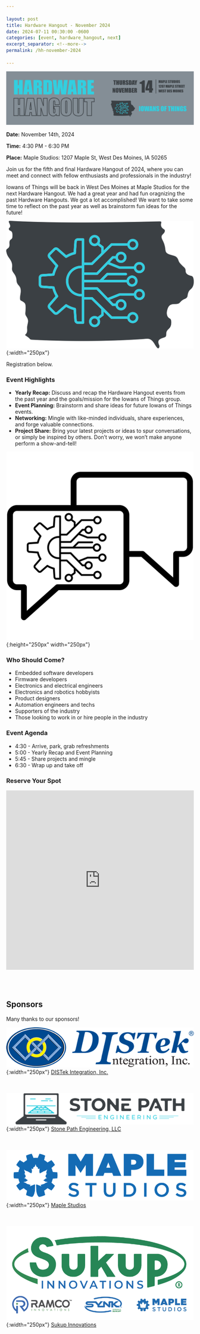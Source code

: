 ```yaml
---

layout: post
title: Hardware Hangout - November 2024
date: 2024-07-11 00:30:00 -0600
categories: [event, hardware_hangout, next]
excerpt_separator: <!--more-->
permalink: /hh-november-2024

---
```


![Banner](assets/images/banner_hardware_hangout_2024_11.png)

**Date:**  November 14th, 2024

**Time:**  4:30 PM - 6:30 PM

**Place:** Maple Studios: 1207 Maple St, West Des Moines, IA 50265

Join us for the fifth and final Hardware Hangout of 2024, where you can meet and connect with fellow enthusiasts and professionals in the industry!

Iowans of Things will be back in West Des Moines at Maple Studios for the next Hardware Hangout. We had a great year and had fun oragnizing the past Hardware Hangouts. We got a lot accomplished! We want to take some time to reflect on the past year as well as brainstorm fun ideas for the future!

![Logo](/assets/images/iowans_of_things.png){:width="250px"}

Registration below.

<!--more-->  
<!--the above "comment" tells the main page where to put the break-->

### Event Highlights

- **Yearly Recap:** Discuss and recap the Hardware Hangout events from the past year and the goals/mission for the Iowans of Things group.
- **Event Planning:** Brainstorm and share ideas for future Iowans of Things events. 
- **Networking:** Mingle with like-minded individuals, share experiences, and forge valuable connections.
- **Project Share:** Bring your latest projects or ideas to spur conversations, or simply be inspired by others. Don’t worry, we won’t make anyone perform a show-and-tell!

![Icon](/assets/images/icon_hardware_hangout.png){:height="250px" width="250px"}

### Who Should Come?

- Embedded software developers
- Firmware developers
- Electronics and electrical engineers
- Electronics and robotics hobbyists
- Product designers
- Automation engineers and techs
- Supporters of the industry
- Those looking to work in or hire people in the industry

### Event Agenda

- 4:30 - Arrive, park, grab refreshments
- 5:00 - Yearly Recap and Event Planning
- 5:45 - Share projects and mingle
- 6:30 - Wrap up and take off

### Reserve Your Spot

<iframe width="640px" height="480px" src="https://forms.office.com/Pages/ResponsePage.aspx?id=TC-pVBN1lUyrG48XT6bHMM1ikcqVEqBFvBT6xFFlvOVUNjZDUERCTDk1SU5HTlAzNEowTVNOUkVJQS4u&embed=true" frameborder="0" marginwidth="0" marginheight="0" style="border: none; max-width:100%; max-height:100vh" allowfullscreen webkitallowfullscreen mozallowfullscreen msallowfullscreen> </iframe>

<br /><br />

## Sponsors

Many thanks to our sponsors!

![DISTek Logo](/assets/images/DISTek_Logo.png){:width="250px"}
[DISTek Integration, Inc.](https://distek.com/)

<br /><br />
![SPE Logo](/assets/images/logo_stonepath_horiz.png){:width="250px"}
[Stone Path Engineering, LLC](https://stonepathengineering.com/)

<br /><br />
![Maple Studios Logo](/assets/images/maple_studios_logo.png){:width="250px"}
[Maple Studios](https://www.maplestudios.com/)

<br /><br />
![Sukup Logo](/assets/images/Sukup_Innovations.webp){:width="250px"}
[Sukup Innovations](https://info.sukup.com/sukup-innovations)
